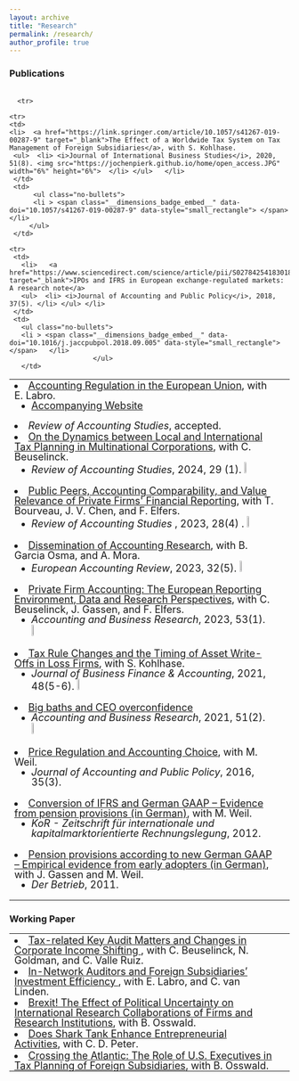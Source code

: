 ```yaml
---
layout: archive
title: "Research"
permalink: /research/
author_profile: true
---
```



<!-- Global site tag (gtag.js) - Google Analytics -->
<script async src="https://www.googletagmanager.com/gtag/js?id=G-05633BF9HL"></script>
<script>
  window.dataLayer = window.dataLayer || [];
  function gtag(){dataLayer.push(arguments);}
  gtag('js', new Date());

   gtag('config', 'G-05633BF9HL', {'anonymize_ip': true});
</script>


<script async src="https://badge.dimensions.ai/badge.js" charset="utf-8"></script>
<script type='text/javascript' src='https://d1bxh8uas1mnw7.cloudfront.net/assets/embed.js'></script>
<script type="text/javascript" src="//cdn.plu.mx/widget-popup.js"></script>


<html>
<head>

<meta name="viewport" content="width=device-width, initial-scale=1" /> 
                                      
<style>

ul  {
     line-height:100%; 
}
li  {
     line-height:100%; 
}
br {
     line-height:100%;
}
ul.no-bullets {
  list-style-type: none; 
  line-height:100%;
  margin: 0;
  padding: 0;
}  
table, th, td {
  border: none;
  padding-bottom: 0;
}
 th, td {
    font-size: 18px;
      padding-bottom: 0;
  }

  
</style>
</head>

<body>


 <h3> Publications </h3>
 
  <table style="width:100%"> 
   
  <table>  

      <tr>
   <td>
 <li>
   <a href= "https://papers.ssrn.com/sol3/papers.cfm?abstract_id=4663683" target="_blank"> Accounting Regulation in the European Union</a>, with E. Labro.  
  <ul>   
    <li> <a href= "http://www.eu-regulations.com/" target="_blank"> Accompanying Website</a>  </li> </ul> </li> 
     <li> <i>Review of Accounting Studies</i>, accepted.   </li> 
   </td>
   <td>
      <ul class="no-bullets">
      <li > </li>  </ul>
   </td>
  </tr>

<tr>
   <td>
   <li>  <a href="https://doi.org/10.1007/s11142-022-09731-y" target="_blank">On the Dynamics between Local and International Tax Planning in Multinational Corporations</a>, with C. Beuselinck.  <ul>  <li> <i>Review of Accounting Studies</i>, 2024, 29 (1). <img src="https://jochenpierk.github.io/home/open_access.JPG" width="6%" height="6%"> </li> </ul> </li>
    </td>
    <td>
      <ul class="no-bullets">
      <li >  <span class="__dimensions_badge_embed__" data-doi="10.1007/s11142-022-09731-y" data-style="small_rectangle"> </span>   </li>
       </ul>
    </td>
</tr>    

  <tr>
   <td>
   <li>  <a href="https://link.springer.com/article/10.1007/s11142-022-09707-y" target="_blank">Public Peers, Accounting Comparability, and Value Relevance of Private Firms' Financial Reporting</a>, with T. Bourveau, J. V. Chen, and F. Elfers.  <ul>  <li> <i>Review of Accounting Studies </i>, 2023, 28(4) . <img src="https://jochenpierk.github.io/home/open_access.JPG" width="6%" height="6%"> </li> </ul> </li>
    </td>
    <td>
      <ul class="no-bullets">
      <li >  <span class="__dimensions_badge_embed__" data-doi="10.1007/s11142-022-09707-y" data-style="small_rectangle"> </span>   </li>
      </ul>
    </td>
</tr>    
   
<tr>
   <td>
   <li>  <a href="https://www.tandfonline.com/doi/full/10.1080/09638180.2023.2276215?src=" target="_blank">Dissemination of Accounting Research</a>, with B. Garcia Osma, and A. Mora.   
    <ul>  
      <li> <i>European Accounting Review</i>, 2023, 32(5). <img src="https://jochenpierk.github.io/home/open_access.JPG" width="6%" height="6%">  </li> 
         </ul> </li>
    </td>
    <td>
       <ul class="no-bullets">
      <li > <span class="__dimensions_badge_embed__" data-doi="10.1080/09638180.2023.2276215" data-style="small_rectangle"> </span>   </li>
          </ul>
    </td>
</tr>   

<tr>
   <td>
   <li>  <a href="https://www.tandfonline.com/doi/full/10.1080/00014788.2021.1982670" target="_blank">Private Firm Accounting: The European Reporting Environment, Data and Research Perspectives</a>, with C. Beuselinck, J. Gassen, and F. Elfers.   
    <ul>  
      <li> <i>Accounting and Business Research</i>, 2023, 53(1). <img src="https://jochenpierk.github.io/home/open_access.JPG" width="6%" height="6%">  </li> 
         </ul> </li>
    </td>
    <td>
      <ul class="no-bullets">
      <li > <span class="__dimensions_badge_embed__" data-doi="10.1080/00014788.2021.1982670" data-style="small_rectangle"> </span>   </li>
      </ul>
    </td>
</tr>    

    


 
 <tr>
   <td>
   <li>  <a href="https://onlinelibrary.wiley.com/doi/10.1111/jbfa.12502" target="_blank">Tax Rule Changes and the Timing of Asset Write-Offs in Loss Firms</a>, with S. Kohlhase. 
       <ul>  <li> <i>Journal of Business Finance & Accounting</i>, 2021, 48(5-6). <img src="https://jochenpierk.github.io/home/open_access.JPG" width="6%" height="6%">  </li> </ul> </li>
    </td>
    <td>
      <ul class="no-bullets">
      <li > <span class="__dimensions_badge_embed__" data-doi="10.1111/jbfa.12502" data-style="small_rectangle"> </span>   </li>
       </ul>
    </td>
</tr>

 <tr>
   <td>
   <li>  <a href="https://www.tandfonline.com/doi/full/10.1080/00014788.2020.1783634" target="_blank">Big baths and CEO overconfidence</a> 
       <ul>  <li> <i>Accounting and Business Research</i>, 2021, 51(2). <img src="https://jochenpierk.github.io/home/open_access.JPG" width="6%" height="6%">  
        </li> </ul> </li>
   </td>
   <td>
   <ul class="no-bullets">
   <li > <span class="__dimensions_badge_embed__" data-doi="10.1080/00014788.2020.1783634" data-style="small_rectangle"> </span>   </li> 
     </ul>
   </td>
</tr>  

    
    <tr>
    <td>
    <li>  <a href="https://link.springer.com/article/10.1057/s41267-019-00287-9" target="_blank">The Effect of a Worldwide Tax System on Tax Management of Foreign Subsidiaries</a>, with S. Kohlhase.        
     <ul>  <li> <i>Journal of International Business Studies</i>, 2020, 51(8). <img src="https://jochenpierk.github.io/home/open_access.JPG" width="6%" height="6%">  </li> </ul>   </li>
     </td>
     <td>
          <ul class="no-bullets">
          <li > <span class="__dimensions_badge_embed__" data-doi="10.1057/s41267-019-00287-9" data-style="small_rectangle"> </span>  </li>
         </ul>
     </td>
</tr>  
   
    
    <tr>
     <td>
       <li>   <a href="https://www.sciencedirect.com/science/article/pii/S027842541830187X" target="_blank">IPOs and IFRS in European exchange-regulated markets: A research note</a> 
       <ul>  <li> <i>Journal of Accounting and Public Policy</i>, 2018, 37(5). </li> </ul> </li>
     </td>
     <td> 
       <ul class="no-bullets">
       <li > <span class="__dimensions_badge_embed__" data-doi="10.1016/j.jaccpubpol.2018.09.005" data-style="small_rectangle"> </span>   </li> 
                         </ul>
       </td>
</tr>   
<tr>
     <td>
     <li>  <a href="https://www.sciencedirect.com/science/article/abs/pii/S027842541500099X" target="_blank">Price Regulation and Accounting Choice</a>, with M. Weil.   
     <ul>  <li> <i>Journal of Accounting and Public Policy</i>, 2016, 35(3). </li> </ul> </li>
     </td>
     <td>
     <ul class="no-bullets">
     <li > <span class="__dimensions_badge_embed__" data-doi="10.1016/j.jaccpubpol.2015.12.005" data-style="small_rectangle"> </span>  </li> 
                      </ul>   
     </td>
</tr> 

<tr>
    <td>
    <li>  <a href="https://research.owlit.de/document/6ed42696-ea1c-3217-826f-c08e2ffa016d" target="_blank">Conversion of IFRS and German GAAP – Evidence from pension provisions (in German)</a>, with M. Weil.  
    <ul>  <li> <i>KoR - Zeitschrift für internationale und kapitalmarktorientierte Rechnungslegung</i>, 2012. </li> </ul>  </li>
    </td>
    <td></td>
</tr>
<tr>
     <td>
     <li>  <a href="https://research.owlit.de/document/691858c7-f15c-3507-8e25-0abebf9c974f" target="_blank"> Pension provisions according to new German GAAP – Empirical evidence from early adopters (in German)</a>, with J. Gassen and M. Weil.  
         <ul>  <li> <i>Der Betrieb</i>, 2011. </li> </ul> </li>  
   </td>
    <td></td>
</tr>
</table>

   

 <h3> Working Paper </h3>
 
 <table style="width:100%"> 



<tr>
   <td>
     <li>  <a href= "https://papers.ssrn.com/sol3/papers.cfm?abstract_id=4765271" target="_blank"> Tax-related Key Audit Matters and Changes in Corporate Income Shifting </a>,  with C. Beuselinck, N. Goldman, and C. Valle Ruiz. 
      </li>
   </td>
   <td>
      <ul class="no-bullets">
      <li > <a href="https://plu.mx/plum/a/?doi=10.2139%2Fssrn.4765271" data-popup="left" data-size="small" class="plumx-plum-print-popup" data-site="plum" data- hide-when-empty="true"></a>  </li>  </ul>
   </td>
</tr>   


<tr>
   <td>
     <li>  <a href= "https://papers.ssrn.com/sol3/papers.cfm?abstract_id=3370953" target="_blank"> In-Network Auditors and Foreign Subsidiaries’ Investment Efficiency </a>,  with E. Labro, and C. van Linden. 
     </li>
   </td>
   <td>
      <ul class="no-bullets">
      <li > <a href="https://plu.mx/plum/a/?doi=10.2139%2Fssrn.3370953" data-popup="left" data-size="small" class="plumx-plum-print-popup" data-site="plum" data- hide-when-empty="true"></a>  </li>  </ul>
   </td>
</tr>   
   
   
<tr>
   <td>
     <li>  <a href= "https://papers.ssrn.com/sol3/papers.cfm?abstract_id=3703590" target="_blank"> Brexit! The Effect of Political Uncertainty on International Research Collaborations of Firms and Research Institutions</a>, with B. Osswald. 
     </li>
    </td>
   <td>
     <ul class="no-bullets">
     <li > <a href="https://plu.mx/plum/a/?doi=10.2139%2Fssrn.3703590" data-popup="left" data-size="small" class="plumx-plum-print-popup" data-site="plum" data-hide-when-empty="true"></a>  </li> </ul>
   </td>
</tr>

<tr>
   <td>
 <li>  <a href= "https://papers.ssrn.com/sol3/papers.cfm?abstract_id=3657391" target="_blank"> Does Shark Tank Enhance Entrepreneurial Activities</a>, with C. D. Peter.  
  </li>
   </td>
   <td>
   <ul class="no-bullets">
   <li > <a href="https://plu.mx/plum/a/?doi=10.2139%2Fssrn.3657391" data-popup="left" data-size="small" class="plumx-plum-print-popup" data-site="plum" data-hide-when-empty="true"></a>  </li> </ul>
   </td>
  </tr>
   
<tr>
   <td>
 <li>  <a href= "https://papers.ssrn.com/sol3/papers.cfm?abstract_id=4431937" target="_blank"> Crossing the Atlantic: The Role of U.S. Executives in Tax Planning of Foreign Subsidiaries</a>, with B. Osswald.  
  </li>
   </td>
   <td>
   <ul class="no-bullets">
   <li > <a href="https://plu.mx/plum/a/?doi=10.2139%2Fssrn.4431937" data-popup="left" data-size="small" class="plumx-plum-print-popup" data-site="plum" data-hide-when-empty="true"></a>  </li> </ul>
   </td>
  </tr>
   

   
</table>



